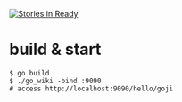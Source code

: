 [![Stories in Ready](https://badge.waffle.io/maueki/go_wiki.png?label=ready&title=Ready)](https://waffle.io/maueki/go_wiki)

# build & start

```
$ go build
$ ./go_wiki -bind :9090
# access http://localhost:9090/hello/goji
```
